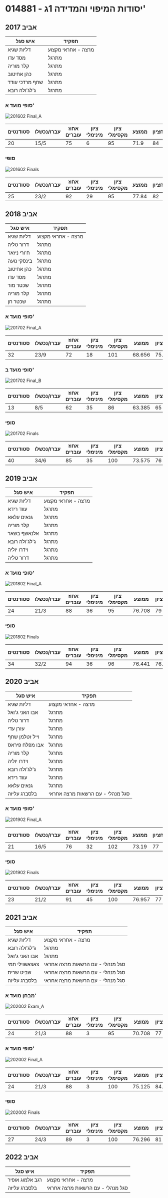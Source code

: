 # 014881 - יסודות המיפוי והמדידה 1ג'

## אביב 2017

| איש סגל | תפקיד |
| ---- | ---- |
| דליות שגיא | מרצה - אחראי מקצוע |
| מסד עדו | מתרגל |
| קלר מוריה | מתרגל |
| כהן אחיטוב | מתרגל |
| שחף מרדכי עודד | מתרגל |
| ג'לג'ולה רובא | מתרגל |

### סופי מועד א'

![201602 Final_A](201602/Final_A.png)

| סטודנטים | עברו/נכשלו | אחוז עוברים | ציון מינימלי | ציון מקסימלי | ממוצע | חציון |
| ---- | ---- | ---- | ---- | ---- | ---- | ---- |
| 20 | 15/5 | 75 | 6 | 95 | 71.9 | 84 |

### סופי

![201602 Finals](201602/Finals.png)

| סטודנטים | עברו/נכשלו | אחוז עוברים | ציון מינימלי | ציון מקסימלי | ממוצע | חציון |
| ---- | ---- | ---- | ---- | ---- | ---- | ---- |
| 25 | 23/2 | 92 | 29 | 95 | 77.84 | 82 |

## אביב 2018

| איש סגל | תפקיד |
| ---- | ---- |
| דליות שגיא | מרצה - אחראי מקצוע |
| דרור טליה | מתרגל |
| ח'ורי ניזאר | מתרגל |
| בינסקי נועה | מתרגל |
| כהן אחיטוב | מתרגל |
| מסד עדו | מתרגל |
| שכטר מור | מתרגל |
| קלר מוריה | מתרגל |
| שכטר חן | מתרגל |

### סופי מועד א'

![201702 Final_A](201702/Final_A.png)

| סטודנטים | עברו/נכשלו | אחוז עוברים | ציון מינימלי | ציון מקסימלי | ממוצע | חציון |
| ---- | ---- | ---- | ---- | ---- | ---- | ---- |
| 32 | 23/9 | 72 | 18 | 101 | 68.656 | 75.5 |

### סופי מועד ב'

![201702 Final_B](201702/Final_B.png)

| סטודנטים | עברו/נכשלו | אחוז עוברים | ציון מינימלי | ציון מקסימלי | ממוצע | חציון |
| ---- | ---- | ---- | ---- | ---- | ---- | ---- |
| 13 | 8/5 | 62 | 35 | 86 | 63.385 | 65 |

### סופי

![201702 Finals](201702/Finals.png)

| סטודנטים | עברו/נכשלו | אחוז עוברים | ציון מינימלי | ציון מקסימלי | ממוצע | חציון |
| ---- | ---- | ---- | ---- | ---- | ---- | ---- |
| 40 | 34/6 | 85 | 35 | 100 | 73.575 | 76 |

## אביב 2019

| איש סגל | תפקיד |
| ---- | ---- |
| דליות שגיא | מרצה - אחראי מקצוע |
| עווד רידא | מתרגל |
| גנאים עלאא | מתרגל |
| קלר מוריה | מתרגל |
| אלנאשף בשאר | מתרגל |
| ג'לג'ולה רובא | מתרגל |
| וידרו יוליה | מתרגל |
| דרור טליה | מתרגל |

### סופי מועד א'

![201802 Final_A](201802/Final_A.png)

| סטודנטים | עברו/נכשלו | אחוז עוברים | ציון מינימלי | ציון מקסימלי | ממוצע | חציון |
| ---- | ---- | ---- | ---- | ---- | ---- | ---- |
| 24 | 21/3 | 88 | 36 | 95 | 76.708 | 79 |

### סופי

![201802 Finals](201802/Finals.png)

| סטודנטים | עברו/נכשלו | אחוז עוברים | ציון מינימלי | ציון מקסימלי | ממוצע | חציון |
| ---- | ---- | ---- | ---- | ---- | ---- | ---- |
| 34 | 32/2 | 94 | 36 | 96 | 76.441 | 76.5 |

## אביב 2020

| איש סגל | תפקיד |
| ---- | ---- |
| דליות שגיא | מרצה - אחראי מקצוע |
| אבו האני ג'ואל | מתרגל |
| דרור טליה | מתרגל |
| עזרן עדי | מתרגל |
| וייל זטלמן שחף | מתרגל |
| אבו מפלח פיראס | מתרגל |
| קלר מוריה | מתרגל |
| וידרו יוליה | מתרגל |
| ג'לג'ולה רובא | מתרגל |
| עווד רידא | מתרגל |
| גנאים עלאא | מתרגל |
| בלסברג עליזה | סגל מנהלי - עם הרשאות מרצה אחראי |

### סופי מועד א'

![201902 Final_A](201902/Final_A.png)

| סטודנטים | עברו/נכשלו | אחוז עוברים | ציון מינימלי | ציון מקסימלי | ממוצע | חציון |
| ---- | ---- | ---- | ---- | ---- | ---- | ---- |
| 21 | 16/5 | 76 | 32 | 102 | 73.19 | 77 |

### סופי

![201902 Finals](201902/Finals.png)

| סטודנטים | עברו/נכשלו | אחוז עוברים | ציון מינימלי | ציון מקסימלי | ממוצע | חציון |
| ---- | ---- | ---- | ---- | ---- | ---- | ---- |
| 23 | 21/2 | 91 | 45 | 100 | 76.957 | 77 |

## אביב 2021

| איש סגל | תפקיד |
| ---- | ---- |
| דליות שגיא | מרצה - אחראי מקצוע |
| ג'לג'ולה רובא | מתרגל |
| אבו האני ג'ואל | מתרגל |
| צאצאשוילי תמי | סגל מנהלי - עם הרשאות מרצה אחראי |
| שביט שרית | סגל מנהלי - עם הרשאות מרצה אחראי |
| בלסברג עליזה | סגל מנהלי - עם הרשאות מרצה אחראי |

### מבחן מועד א'

![202002 Exam_A](202002/Exam_A.png)

| סטודנטים | עברו/נכשלו | אחוז עוברים | ציון מינימלי | ציון מקסימלי | ממוצע | חציון |
| ---- | ---- | ---- | ---- | ---- | ---- | ---- |
| 24 | 21/3 | 88 | 3 | 95 | 70.708 | 77 |

### סופי מועד א'

![202002 Final_A](202002/Final_A.png)

| סטודנטים | עברו/נכשלו | אחוז עוברים | ציון מינימלי | ציון מקסימלי | ממוצע | חציון |
| ---- | ---- | ---- | ---- | ---- | ---- | ---- |
| 24 | 21/3 | 88 | 3 | 100 | 75.125 | 84.5 |

### סופי

![202002 Finals](202002/Finals.png)

| סטודנטים | עברו/נכשלו | אחוז עוברים | ציון מינימלי | ציון מקסימלי | ממוצע | חציון |
| ---- | ---- | ---- | ---- | ---- | ---- | ---- |
| 27 | 24/3 | 89 | 3 | 100 | 76.296 | 81 |

## אביב 2022

| איש סגל | תפקיד |
| ---- | ---- |
| רגב אלמוג אופיר | מרצה - אחראי מקצוע |
| בלסברג עליזה | סגל מנהלי - עם הרשאות מרצה אחראי |

